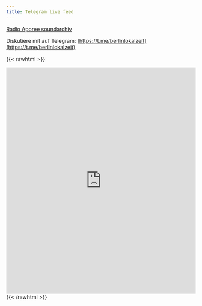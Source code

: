 ```yaml
---
title: Telegram live feed
---
```


[Radio Aporee soundarchiv](https://aporee.org/t/berlinlokalzeit/list.php)  

Diskutiere mit auf Telegram: [https://t.me/berlinlokalzeit](https://t.me/berlinlokalzeit)

{{< rawhtml >}}
<iframe src="https://aporee.org/t/berlinlokalzeit/index.html" width="100%" height="600" style="overflow: hidden;border:0px"></iframe>
{{< /rawhtml >}}
